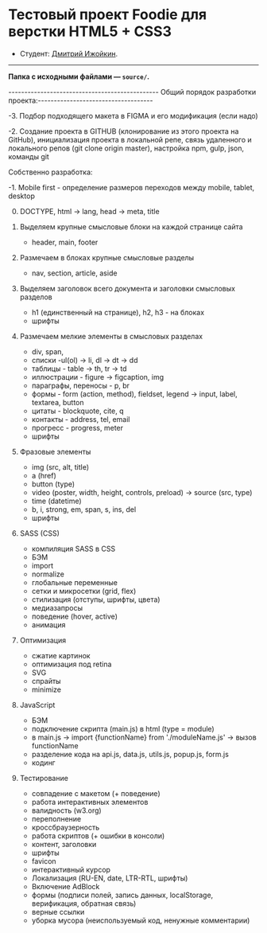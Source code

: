 # Тестовый проект Foodie для верстки HTML5 + CSS3

* Студент: [Дмитрий Ижойкин](https://github.com/dizhoykin).

---

**Папка с исходными файлами — `source/`.**

----------------------------------------------- Общий порядок разработки проекта:------------------------------------

-3. Подбор подходящего макета в FIGMA и его модификация (если надо)

-2. Создание проекта в GITHUB (клонирование из этого проекта на GitHub), инициализация проекта в локальной репе, связь удаленного и локального репов (git clone origin master), настройка npm, gulp, json, команды git

Собственно разработка:

-1. Mobile first - определение размеров переходов между mobile, tablet, desktop

0. DOCTYPE, html -> lang, head -> meta, title

1. Выделяем крупные смысловые блоки на каждой странице сайта
	-  header, main, footer

2. Размечаем в блоках крупные смысловые разделы
	- nav, section, article, aside

3. Выделяем заголовок всего документа и заголовки смысловых разделов
	- h1 (единственный на странице), h2, h3 - на блоках
	- шрифты

4. Размечаем мелкие элементы в смысловых разделах
	- div, span,
	- списки -ul(ol) -> li, dl -> dt -> dd
	- таблицы - table -> th, tr -> td
	- иллюстрации - figure -> figcaption, img
	- параграфы, переносы -  p, br
	- формы - form (action, method), fieldset, legend -> input, label, textarea, button
	- цитаты - blockquote, cite, q
	- контакты - address, tel, email
	- прогресс - progress, meter
	- шрифты

5. Фразовые элементы
	- img (src, alt, title)
	- a (href)
	- button (type)
	- video (poster, width, height, controls, preload) -> source (src, type)
	- time (datetime)
	- b, i, strong, em, span, s, ins, del
	- шрифты

6. SASS (CSS)
	- компиляция SASS в CSS
	- БЭМ
	- import
	- normalize
	- глобальные переменные
	- сетки и микросетки (grid, flex)
	- стилизация (отступы, шрифты, цвета)
	- медиазапросы
	- поведение (hover, active)
	- анимация

7. Оптимизация
	- сжатие картинок
	- оптимизация под retina
	- SVG
	- спрайты
	- minimize

6. JavaScript
	- БЭМ
	- подключение скрипта (main.js) в html (type = module)
	- в main.js -> import {functionName} from './moduleName.js' -> вызов functionName
	- разделение кода на api.js, data.js, utils.js, popup.js, form.js
	- кодинг

7. Тестирование
	- совпадение с макетом (+ поведение)
	- работа интерактивных элементов
	- валидность (w3.org)
	- переполнение
	- кроссбраузерность
	- работа скриптов (+ ошибки в консоли)
	- контент, заголовки
	- шрифты
	- favicon
	- интерактивный курсор
	- Локализация (RU-EN, date, LTR-RTL, шрифты)
	- Включение AdBlock
	- формы (подписи полей, запись данных, localStorage, верификация, обратная связь)
	- верные ссылки
	- уборка мусора (неиспользуемый код, ненужные комментарии)
